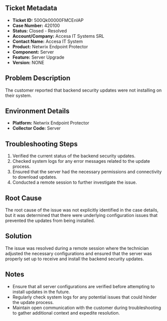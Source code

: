 ## Ticket Metadata
- **Ticket ID:** 500Qk00000FMCEnIAP
- **Case Number:** 420100
- **Status:** Closed - Resolved
- **Account/Company:** Accesa IT Systems SRL
- **Contact Name:** Accesa IT System
- **Product:** Netwrix Endpoint Protector
- **Component:** Server
- **Feature:** Server Upgrade
- **Version:** NONE

## Problem Description
The customer reported that backend security updates were not installing on their system.

## Environment Details
- **Platform:** Netwrix Endpoint Protector
- **Collector Code:** Server

## Troubleshooting Steps
1. Verified the current status of the backend security updates.
2. Checked system logs for any error messages related to the update process.
3. Ensured that the server had the necessary permissions and connectivity to download updates.
4. Conducted a remote session to further investigate the issue.

## Root Cause
The root cause of the issue was not explicitly identified in the case details, but it was determined that there were underlying configuration issues that prevented the updates from being installed.

## Solution
The issue was resolved during a remote session where the technician adjusted the necessary configurations and ensured that the server was properly set up to receive and install the backend security updates.

## Notes
- Ensure that all server configurations are verified before attempting to install updates in the future.
- Regularly check system logs for any potential issues that could hinder the update process.
- Maintain open communication with the customer during troubleshooting to gather additional context and expedite resolution.